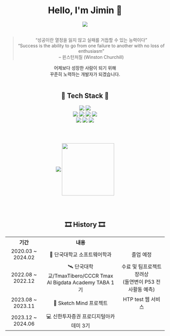 <div align="center">
  <h1> Hello, I'm Jimin 👏 </h1>
</div>

<div align="center">
  <a href="https://github.com/jiminpark23"><img src="https://hits.seeyoufarm.com/api/count/incr/badge.svg?url=https%3A%2F%2Fgithub.com%2Fjiminpark23&count_bg=%23A6EAF5&title_bg=%236DD1F1&icon=hey.svg&icon_color=%23E7E7E7&title=hits&edge_flat=false"/></a>
</div>

<br>

<div align="center">
  <blockquote>
    <p>
      “성공이란 열정을 잃지 않고 실패를 거듭할 수 있는 능력이다”
      <br>
      “Success is the ability to go from one failure to another with no loss of enthusiasm”
      <br>
      – 윈스턴처칠 (Winston Churchill) 
    </p>
  </blockquote>
  <p>
    어제보다 성장한 사람이 되기 위해<br/>
    꾸준히 노력하는 개발자가 되겠습니다.<br/><br/>
  </p>
</div>

<div align="center">
  <h2> 🌱 Tech Stack 🌱 </h2>
  <img src="https://img.shields.io/badge/Python-3776AB?style=flat&logo=Python&logoColor=white"/>
  <img src="https://img.shields.io/badge/java-007396?style=flat-square&logo=java&logoColor=white"/>
<!--   <img src="https://img.shields.io/badge/C-A8B9CC?style=flat-square&logo=C&logoColor=white"/> -->
<!--   <img src="https://img.shields.io/badge/C++-00599C?style=flat-square&logo=C%2B%2B&logoColor=white"/> -->
  <br>
  <img src="https://img.shields.io/badge/HTML-E34F26?style=flat&logo=HTML5&logoColor=white"/>
  <img src="https://img.shields.io/badge/CSS3-1572B6?style=flat-square&logo=css3&logoColor=white"/>
  <img src="https://img.shields.io/badge/JavaScript-F7DF1E?style=flat-square&logo=javascript&logoColor=black"/>
  <img src="https://img.shields.io/badge/Vue.js-4FC08D?style=flat-square&logo=Vue.js&logoColor=white"/>
  <br>
  <img src="https://img.shields.io/badge/django-092E20?style=flat-square&logo=django&logoColor=white"/>
  <img src="https://img.shields.io/badge/Firebase-FFCA28?style=flat-square&logo=firebase&logoColor=black"/>
  <img src="https://img.shields.io/badge/MySQL-4479A1?style=flat-square&logo=MySQL&logoColor=white"/>
  
</div>
  
<br><br>

<div align="center">
  <img align='center' src="https://github-readme-stats-git-masterrstaa-rickstaa.vercel.app/api/top-langs/?username=jiminpark23&show_icons=true&hide_border=true&title_color=327ED6&layout=compact">
  <img align='center' src="https://github-readme-stats-git-masterrstaa-rickstaa.vercel.app/api?username=jiminpark23&show_icons=true&title_color=080808&icon_color=F42929&theme=default" height="165">
</div>

<br><br>

<div align="center">
  <h2> 🎞 History 🎞 </h2>
    <table>
    	<th align="center" width="200">기간</th>
    	<th align="center" width="400">내용</th>
      <th align="center" width="400"></th>
    	<tr>
    	    <td align="center">2020.03 ~ 2024.02</td>
    	    <td align="center">🏤 단국대학교 소프트웨어학과 </td>
          <td align="center"> 졸업 예정 </td>
    	</tr>
      <tr>
    	    <td align="center">2022.08 ~ 2022.12</td>
    	    <td align="center">🛰 단국대학교/TmaxTibero/CCCR Tmax AI Bigdata Academy TABA 1기 </td>
          <td align="center"> 수료 및 팀프로젝트 장려상 <br> (돌연변이 P53 전사활동 예측) </td>
    	</tr>	
<!--       <tr>
    	    <td align="center">2022.12 ~ 2023.02</td>
    	    <td align="center">💻 신한투자증권 프로디지털아카데미 1기 </td>
          <td align="center"> 수료 및 팀프로젝트 최우수상 (음계주식차트) </td>
    	</tr> -->
      <tr>
    	    <td align="center">2023.08 ~ 2023.11</td>
    	    <td align="center">💬 Sketch Mind 프로젝트 </td>
          <td align="center"> HTP test 웹 서비스 </td>
    	</tr>
      <tr>
    	    <td align="center">2023.12 ~ 2024.06</td>
    	    <td align="center">💻 신한투자증권 프로디지털아카데미 3기 </td>
          <td align="center">  </td>
    	</tr>
    </table>
</div>
